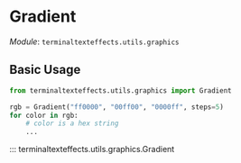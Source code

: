# Gradient

*Module*: `terminaltexteffects.utils.graphics`

## Basic Usage

```python
from terminaltexteffects.utils.graphics import Gradient

rgb = Gradient("ff0000", "00ff00", "0000ff", steps=5)
for color in rgb:
    # color is a hex string
    ...
```

::: terminaltexteffects.utils.graphics.Gradient

